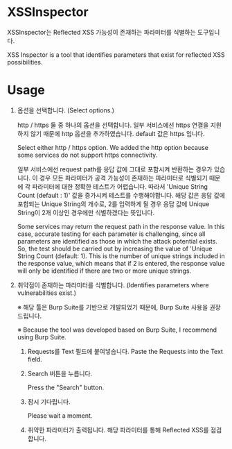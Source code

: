 # XSSInspector
XSSInspector는 Reflected XSS 가능성이 존재하는 파라미터를 식별하는 도구입니다.

XSS Inspector is a tool that identifies parameters that exist for reflected XSS possibilities.

# Usage
1. 옵션을 선택합니다. (Select options.)
   
   http / https 둘 중 하나의 옵션을 선택합니다. 일부 서비스에선 https 연결을 지원하지 않기 때문에 http 옵션을 추가하였습니다.
   default 값은 https 입니다.
   
   Select either http / https option. We added the http option because some services do not support https connectivity.

   일부 서비스에선 request path를 응답 값에 그대로 포함시켜 반환하는 경우가 있습니다.
   이 경우 모든 파라미터가 공격 가능성이 존재하는 파라미터로 식별되기 때문에 각 파라미터에 대한 정확한 테스트가 어렵습니다.
   따라서 'Unique String Count (default : 1)' 값을 증가시켜 테스트를 수행해야합니다.
   해당 값은 응답 값에 포함되는 Unique String의 개수로, 2를 입력하게 될 경우 응답 값에 Unique String이 2개 이상인 경우에만 식별하겠다는 뜻입니다.

   Some services may return the request path in the response value.
   In this case, accurate testing for each parameter is challenging, since all parameters are identified as those in which the attack potential exists.
   So, the test should be carried out by increasing the value of 'Unique String Count (default: 1).
   This is the number of unique strings included in the response value, which means that if 2 is entered, the response value will only be identified if there are two or more unique strings.

2. 취약점이 존재하는 파라미터를 식별합니다. (Identifies parameters where vulnerabilities exist.)
   
   ※ 해당 툴은 Burp Suite를 기반으로 개발되었기 때문에, Burp Suite 사용을 권장드립니다.
   
   ※ Because the tool was developed based on Burp Suite, I recommend using Burp Suite.

   1) Requests를 Text 필드에 붙여넣습니다.
      Paste the Requests into the Text field.

   3) Search 버튼을 누릅니다.

      Press the "Search" button.

   3) 잠시 기다립니다.
      
      Please wait a moment.

   4) 취약한 파라미터가 출력됩니다. 해당 파라미터를 통해 Reflected XSS를 점검합니다.

   
   



